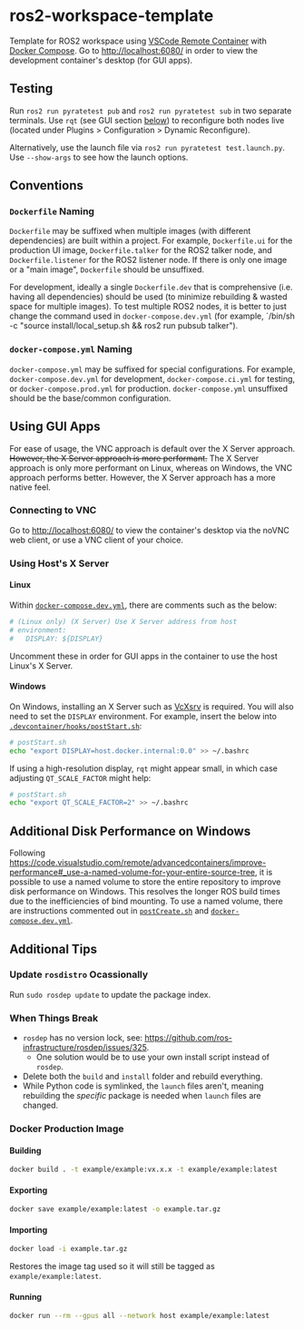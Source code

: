 # ros2-workspace-template

Template for ROS2 workspace using [VSCode Remote Container](https://code.visualstudio.com/docs/remote/containers) with [Docker Compose](https://docs.docker.com/compose/). Go to <http://localhost:6080/> in order to view the development container's desktop (for GUI apps).

## Testing

Run `ros2 run pyratetest pub` and `ros2 run pyratetest sub` in two separate terminals. Use `rqt` (see GUI section [below](#using-gui-apps)) to reconfigure both nodes live (located under Plugins > Configuration > Dynamic Reconfigure).

Alternatively, use the launch file via `ros2 run pyratetest test.launch.py`. Use `--show-args` to see how the launch options.

## Conventions

### `Dockerfile` Naming

`Dockerfile` may be suffixed when multiple images (with different dependencies) are built within a project. For example, `Dockerfile.ui` for the production UI image, `Dockerfile.talker` for the ROS2 talker node, and `Dockerfile.listener` for the ROS2 listener node. If there is only one image or a "main image", `Dockerfile` should be unsuffixed.

For development, ideally a single `Dockerfile.dev` that is comprehensive (i.e. having all dependencies) should be used (to minimize rebuilding & wasted space for multiple images). To test multiple ROS2 nodes, it is better to just change the command used in `docker-compose.dev.yml` (for example, `/bin/sh -c "source install/local_setup.sh && ros2 run pubsub talker").

### `docker-compose.yml` Naming

`docker-compose.yml` may be suffixed for special configurations. For example, `docker-compose.dev.yml` for development, `docker-compose.ci.yml` for testing, or `docker-compose.prod.yml` for production. `docker-compose.yml` unsuffixed should be the base/common configuration.

## Using GUI Apps

For ease of usage, the VNC approach is default over the X Server approach. ~~However, the X Server approach is more performant.~~ The X Server approach is only more performant on Linux, whereas on Windows, the VNC approach performs better. However, the X Server approach has a more native feel.

### Connecting to VNC

Go to <http://localhost:6080/> to view the container's desktop via the noVNC web client, or use a VNC client of your choice.

### Using Host's X Server

#### Linux

Within [`docker-compose.dev.yml`](docker-compose.dev.yml), there are comments such as the below:

```yml
# (Linux only) (X Server) Use X Server address from host
# environment:
#   DISPLAY: ${DISPLAY}
```

Uncomment these in order for GUI apps in the container to use the host Linux's X Server.

#### Windows

On Windows, installing an X Server such as [VcXsrv](https://sourceforge.net/projects/vcxsrv/) is required. You will also need to set the `DISPLAY` environment. For example, insert the below into [`.devcontainer/hooks/postStart.sh`](.devcontainer/hooks/postStart.sh):

```sh
# postStart.sh
echo "export DISPLAY=host.docker.internal:0.0" >> ~/.bashrc
```

If using a high-resolution display, `rqt` might appear small, in which case adjusting `QT_SCALE_FACTOR` might help:

```sh
# postStart.sh
echo "export QT_SCALE_FACTOR=2" >> ~/.bashrc
```

## Additional Disk Performance on Windows

Following <https://code.visualstudio.com/remote/advancedcontainers/improve-performance#_use-a-named-volume-for-your-entire-source-tree>, it is possible to use a named volume to store the entire repository to improve disk performance on Windows. This resolves the longer ROS build times due to the inefficiencies of bind mounting. To use a named volume, there are instructions commented out in [`postCreate.sh`](.devcontainer/hooks/postCreate.sh#L6) and [`docker-compose.dev.yml`](docker-compose.dev.yml#L3-L22).

## Additional Tips

### Update `rosdistro` Ocassionally

Run `sudo rosdep update` to update the package index.

### When Things Break

- `rosdep` has no version lock, see: <https://github.com/ros-infrastructure/rosdep/issues/325>.
  - One solution would be to use your own install script instead of `rosdep`.
- Delete both the `build` and `install` folder and rebuild everything.
- While Python code is symlinked, the `launch` files aren't, meaning rebuilding the _specific_ package is needed when `launch` files are changed.

### Docker Production Image

#### Building

```sh
docker build . -t example/example:vx.x.x -t example/example:latest
```

#### Exporting

```sh
docker save example/example:latest -o example.tar.gz
```

#### Importing

```sh
docker load -i example.tar.gz
```

Restores the image tag used so it will still be tagged as `example/example:latest`.

#### Running

```sh
docker run --rm --gpus all --network host example/example:latest
```
